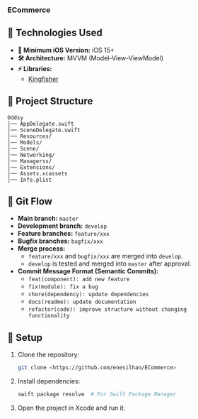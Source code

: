 ### ECommerce



## 🔧 Technologies Used
- **📱 Minimum iOS Version:** iOS 15+
- **🛠 Architecture:** MVVM (Model-View-ViewModel)
- **⚡️ Libraries:**
  - [Kingfisher](https://github.com/onevcat/Kingfisher)

## 📂 Project Structure
```
Oddsy
│── AppDelegate.swift
│── SceneDelegate.swift
│── Resources/
│── Models/
│── Scene/
│── Networking/
│── Managerss/
│── Extensions/
│── Assets.xcassets
│── Info.plist
```

## 🔄 Git Flow
- **Main branch:** `master`
- **Development branch:** `develop`
- **Feature branches:** `feature/xxx`
- **Bugfix branches:** `bugfix/xxx`
- **Merge process:**
  - `feature/xxx` and `bugfix/xxx` are merged into `develop`.
  - `develop` is tested and merged into `master` after approval.
- **Commit Message Format (Semantic Commits):**
  - `feat(component): add new feature`
  - `fix(module): fix a bug`
  - `chore(dependency): update dependencies`
  - `docs(readme): update documentation`
  - `refactor(code): improve structure without changing functionality`

## 🚀 Setup
1. Clone the repository:
   ```sh
   git clone <https://github.com/enesilhan/ECommerce>
   ```
2. Install dependencies:
   ```sh
   swift package resolve  # For Swift Package Manager
   ```
3. Open the project in Xcode and run it.
